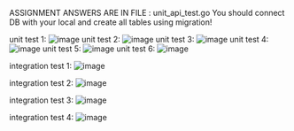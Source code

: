 ASSIGNMENT ANSWERS ARE IN FILE : unit_api_test.go
You should connect DB with your local and create all tables using migration!

unit test 1:
![image](https://github.com/yernazarius/A3_SE2201_YERNAZAR_YAKUPOV./assets/119777671/193998d6-2865-4925-88b0-26f8dc16f068)
unit test 2:
![image](https://github.com/yernazarius/A3_SE2201_YERNAZAR_YAKUPOV./assets/119777671/a9627e70-5aca-433c-90c8-3ce194e671f7)
unit test 3:
![image](https://github.com/yernazarius/A3_SE2201_YERNAZAR_YAKUPOV./assets/119777671/5f3f7125-3514-42b0-bd1e-52cff18a02bf)
unit test 4:
![image](https://github.com/yernazarius/A3_SE2201_YERNAZAR_YAKUPOV./assets/119777671/c6c06915-c783-49c0-ab6f-e5dababa3fa3)
unit test 5:
![image](https://github.com/yernazarius/A3_SE2201_YERNAZAR_YAKUPOV./assets/119777671/84dea344-a698-4173-b8ad-a7cf24d1b4ea)
unit test 6:
![image](https://github.com/yernazarius/A3_SE2201_YERNAZAR_YAKUPOV./assets/119777671/2865d594-9621-4cd7-813e-29207db4bcb2)

integration test 1:
![image](https://github.com/yernazarius/A3_SE2201_YERNAZAR_YAKUPOV./assets/119777671/b1254025-2a55-452c-ba32-16ae9a0d56d1)

integration test 2:
![image](https://github.com/yernazarius/A3_SE2201_YERNAZAR_YAKUPOV./assets/119777671/88667c79-9f2e-4623-ba41-d049d3775be5)

integration test 3:
![image](https://github.com/yernazarius/A3_SE2201_YERNAZAR_YAKUPOV./assets/119777671/f2eaa4c4-3979-4f2a-aeca-15d3c0e8303b)

integration test 4:
![image](https://github.com/yernazarius/A3_SE2201_YERNAZAR_YAKUPOV./assets/119777671/efb56e7a-182f-4a2a-abb3-0e0eafa09034)
